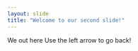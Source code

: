 ```yaml
---
layout: slide
title: "Welcome to our second slide!"
---
```

We out here
Use the left arrow to go back!
